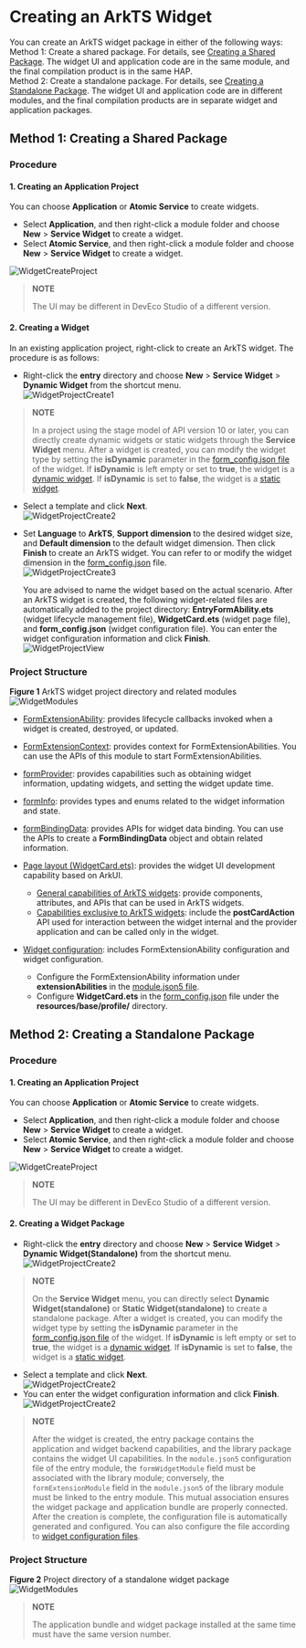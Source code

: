 # Creating an ArkTS Widget
<!--Kit: Form Kit-->
<!--Subsystem: Ability-->
<!--Owner: @cx983299475-->
<!--Designer: @xueyulong-->
<!--Tester: @chenmingze-->
<!--Adviser: @Brilliantry_Rui-->
You can create an ArkTS widget package in either of the following ways:  <br>
Method 1: Create a shared package. For details, see [Creating a Shared Package](./arkts-ui-widget-creation.md#method-1-creating-a-shared-package). The widget UI and application code are in the same module, and the final compilation product is in the same HAP.<br>
Method 2: Create a standalone package. For details, see [Creating a Standalone Package](./arkts-ui-widget-creation.md#method-2-creating-a-standalone-package). The widget UI and application code are in different modules, and the final compilation products are in separate widget and application packages.<br>
## Method 1: Creating a Shared Package
### Procedure
#### 1. Creating an Application Project
You can choose **Application** or **Atomic Service** to create widgets.
- Select **Application**, and then right-click a module folder and choose **New** > **Service Widget** to create a widget.
- Select **Atomic Service**, and then right-click a module folder and choose **New** > **Service Widget** to create a widget.<br>

![WidgetCreateProject](figures/creating-an-application-project.png)
>**NOTE**
>
> The UI may be different in DevEco Studio of a different version.

#### 2. Creating a Widget
In an existing application project, right-click to create an ArkTS widget. The procedure is as follows:

- Right-click the **entry** directory and choose **New** > **Service Widget** > **Dynamic Widget** from the shortcut menu.<br>
   ![WidgetProjectCreate1](figures/creating-a-widget-in-a-shared-hap_1.png)
>**NOTE**
>
> In a project using the stage model of API version 10 or later, you can directly create dynamic widgets or static widgets through the **Service Widget** menu. After a widget is created, you can modify the widget type by setting the **isDynamic** parameter in the [form_config.json file](arkts-ui-widget-configuration.md) of the widget. If **isDynamic** is left empty or set to **true**, the widget is a [dynamic widget](./arkts-form-overview.md#dynamic-widget). If **isDynamic** is set to **false**, the widget is a [static widget](./arkts-form-overview.md#static-widget).

- Select a template and click **Next**.<br>
   ![WidgetProjectCreate2](figures/creating-a-widget-in-a-shared-hap_2.png)

- Set **Language** to **ArkTS**, **Support dimension** to the desired widget size, and **Default dimension** to the default widget dimension. Then click **Finish** to create an ArkTS widget. You can refer to or modify the widget dimension in the [form_config.json](arkts-ui-widget-configuration.md#fields-in-configuration-file) file.<br>
   ![WidgetProjectCreate3](figures/creating-a-widget-in-a-shared-hap_3.png)

   You are advised to name the widget based on the actual scenario. After an ArkTS widget is created, the following widget-related files are automatically added to the project directory: **EntryFormAbility.ets** (widget lifecycle management file), **WidgetCard.ets** (widget page file), and **form_config.json** (widget configuration file). You can enter the widget configuration information and click **Finish**.<br>
   ![WidgetProjectView](figures/widget-directory-structure-in-the-same-hap.png)
### Project Structure
**Figure 1** ArkTS widget project directory and related modules<br>
![WidgetModules](figures/WidgetModules.png)
- [FormExtensionAbility](../reference/apis-form-kit/js-apis-app-form-formExtensionAbility.md): provides lifecycle callbacks invoked when a widget is created, destroyed, or updated.

- [FormExtensionContext](../reference/apis-form-kit/js-apis-inner-application-formExtensionContext.md): provides context for FormExtensionAbilities. You can use the APIs of this module to start FormExtensionAbilities.

- [formProvider](../reference/apis-form-kit/js-apis-app-form-formProvider.md): provides capabilities such as obtaining widget information, updating widgets, and setting the widget update time.

- [formInfo](../reference/apis-form-kit/js-apis-app-form-formInfo.md): provides types and enums related to the widget information and state.

- [formBindingData](../reference/apis-form-kit/js-apis-app-form-formBindingData.md): provides APIs for widget data binding. You can use the APIs to create a **FormBindingData** object and obtain related information.

- [Page layout (WidgetCard.ets)](arkts-ui-widget-page-overview.md): provides the widget UI development capability based on ArkUI.
   - [General capabilities of ArkTS widgets](arkts-ui-widget-page-overview.md#page-capabilities-supported-by-arkts-widgets): provide components, attributes, and APIs that can be used in ArkTS widgets.
   - [Capabilities exclusive to ArkTS widgets](arkts-ui-widget-event-overview.md): include the **postCardAction** API used for interaction between the widget internal and the provider application and can be called only in the widget.

- [Widget configuration](arkts-ui-widget-configuration.md): includes FormExtensionAbility configuration and widget configuration.
   - Configure the FormExtensionAbility information under **extensionAbilities** in the [module.json5 file](../quick-start/module-configuration-file.md).
   - Configure **WidgetCard.ets** in the [form_config.json](arkts-ui-widget-configuration.md#fields-in-configuration-file) file under the **resources/base/profile/** directory.

## Method 2: Creating a Standalone Package
### Procedure
#### 1. Creating an Application Project
You can choose **Application** or **Atomic Service** to create widgets.
- Select **Application**, and then right-click a module folder and choose **New** > **Service Widget** to create a widget.
- Select **Atomic Service**, and then right-click a module folder and choose **New** > **Service Widget** to create a widget.<br>

![WidgetCreateProject](figures/creating-an-application-project.png)
>**NOTE**
>
> The UI may be different in DevEco Studio of a different version.
#### 2. Creating a Widget Package
- Right-click the **entry** directory and choose **New** > **Service Widget** > **Dynamic Widget(Standalone)** from the shortcut menu.<br>
![WidgetProjectCreate2](figures/creating-a-widget-in-a-standalone-package_1.png)
>**NOTE**
>
> On the **Service Widget** menu, you can directly select **Dynamic Widget(standalone)** or **Static Widget(standalone)** to create a standalone package. After a widget is created, you can modify the widget type by setting the **isDynamic** parameter in the [form_config.json file](arkts-ui-widget-configuration.md) of the widget. If **isDynamic** is left empty or set to **true**, the widget is a [dynamic widget](./arkts-form-overview.md#dynamic-widget). If **isDynamic** is set to **false**, the widget is a [static widget](./arkts-form-overview.md#static-widget).
- Select a template and click **Next**.<br>
![WidgetProjectCreate2](figures/creating-a-widget-in-a-shared-hap_2.png)
- You can enter the widget configuration information and click **Finish**.<br>
![WidgetProjectCreate2](figures/creating-a-widget-in-a-standalone-package_3.png)
>**NOTE**
>
>After the widget is created, the entry package contains the application and widget backend capabilities, and the library package contains the widget UI capabilities. In the `module.json5` configuration file of the entry module, the `formWidgetModule` field must be associated with the library module; conversely, the `formExtensionModule` field in the `module.json5` of the library module must be linked to the entry module. This mutual association ensures the widget package and application bundle are properly connected. After the creation is complete, the configuration file is automatically generated and configured. You can also configure the file according to [widget configuration files](./arkts-ui-widget-configuration.md#configuring-arkts-widget-configuration-files).
### Project Structure
**Figure 2** Project directory of a standalone widget package<br>
![WidgetModules](figures/directory-of-a-standalone-widget-package.png)<br>
>**NOTE**
>
> The application bundle and widget package installed at the same time must have the same version number.
